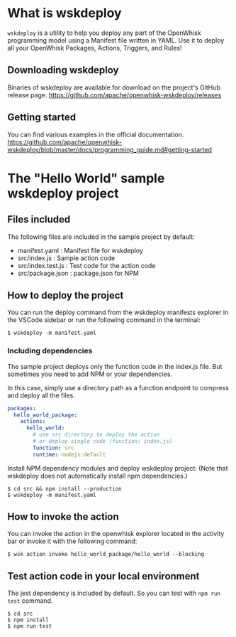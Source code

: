 <!--
#
# Licensed to the Apache Software Foundation (ASF) under one or more
# contributor license agreements.  See the NOTICE file distributed with
# this work for additional information regarding copyright ownership.
# The ASF licenses this file to You under the Apache License, Version 2.0
# (the "License"); you may not use this file except in compliance with
# the License.  You may obtain a copy of the License at
#
#     http://www.apache.org/licenses/LICENSE-2.0
#
# Unless required by applicable law or agreed to in writing, software
# distributed under the License is distributed on an "AS IS" BASIS,
# WITHOUT WARRANTIES OR CONDITIONS OF ANY KIND, either express or implied.
# See the License for the specific language governing permissions and
# limitations under the License.
#
-->

# What is wskdeploy

`wskdeploy` is a utility to help you deploy any part of the OpenWhisk programming model using a Manifest file written in YAML. Use it to deploy all your OpenWhisk Packages, Actions, Triggers, and Rules!

## Downloading wskdeploy

Binaries of wskdeploy are available for download on the project's GitHub release page.
https://github.com/apache/openwhisk-wskdeploy/releases

## Getting started

You can find various examples in the official documentation.
https://github.com/apache/openwhisk-wskdeploy/blob/master/docs/programming_guide.md#getting-started


# The "Hello World" sample wskdeploy project

## Files included

The following files are included in the sample project by default:
- manifest.yaml : Manifest file for wskdeploy
- src/index.js : Sample action code
- src/index.test.js : Test code for the action code
- src/package.json : package.json for NPM

## How to deploy the project

You can run the deploy command from the wskdeploy manifests explorer in the VSCode sidebar or run the following command in the terminal:

```
$ wskdeploy -m manifest.yaml
```

### Including dependencies

The sample project deploys only the function code in the index.js file. But sometimes you need to add NPM or your dependencies.

In this case, simply use a directory path as a function endpoint to compress and deploy all the files.

```yaml
packages:
  hello_world_package:
    actions:
      hello_world:
        # use src directory to deploy the action
        # or deploy single code (function: index.js)
        function: src
        runtime: nodejs:default
```

Install NPM dependency modules and deploy wskdeploy project:
(Note that wskdeploy does not automatically install npm dependencies.)

```
$ cd src && npm install --production
$ wskdeploy -m manifest.yaml
```

## How to invoke the action

You can invoke the action in the openwhisk explorer located in the activity bar or invoke it with the following command:

```
$ wsk action invoke hello_world_package/hello_world --blocking
```

## Test action code in your local environment

The jest dependency is included by default. So you can test with `npm run test` command.

```
$ cd src
$ npm install
$ npm run test
```
